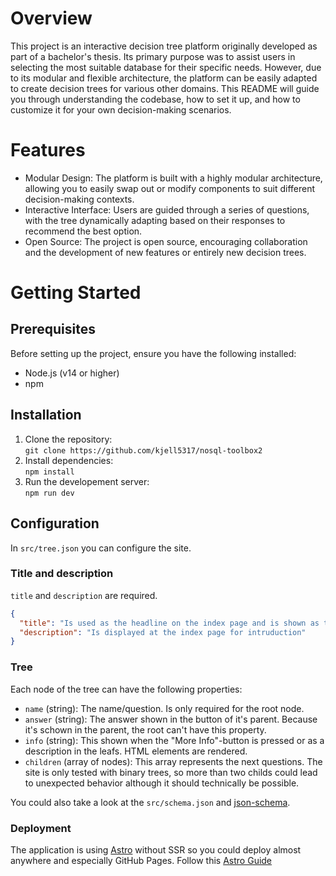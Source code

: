# Overview
This project is an interactive decision tree platform originally developed as part of a bachelor's thesis. Its primary purpose was to assist users in selecting the most suitable database for their specific needs. However, due to its modular and flexible architecture, the platform can be easily adapted to create decision trees for various other domains. This README will guide you through understanding the codebase, how to set it up, and how to customize it for your own decision-making scenarios.

# Features
* Modular Design: The platform is built with a highly modular architecture, allowing you to easily swap out or modify components to suit different decision-making contexts.
* Interactive Interface: Users are guided through a series of questions, with the tree dynamically adapting based on their responses to recommend the best option.
* Open Source: The project is open source, encouraging collaboration and the development of new features or entirely new decision trees.

# Getting Started
## Prerequisites
Before setting up the project, ensure you have the following installed:
* Node.js (v14 or higher)
* npm

## Installation
1. Clone the repository:  
   `git clone https://github.com/kjell5317/nosql-toolbox2`
2. Install dependencies:  
   `npm install`
3. Run the developement server:  
   `npm run dev`

## Configuration
In `src/tree.json` you can configure the site.

### Title and description
`title` and `description` are required.
```json
{
  "title": "Is used as the headline on the index page and is shown as the HTML title",
  "description": "Is displayed at the index page for intruduction"
}
```
### Tree
Each node of the tree can have the following properties:
* `name` (string): The name/question. Is only required for the root node.
* `answer` (string): The answer shown in the button of it's parent. Because it's schown in the parent, the root can't have this property.
* `info` (string): This shown when the "More Info"-button is pressed or as a description in the leafs. HTML elements are rendered.
* `children` (array of nodes): This array represents the next questions. The site is only tested with binary trees, so more than two childs could lead to unexpected behavior although it should technically be possible.

You could also take a look at the `src/schema.json` and [json-schema](https://json-schema.org/docs).

### Deployment
The application is using [Astro](https://astro.build) without SSR so you could deploy almost anywhere and especially GitHub Pages.
Follow this [Astro Guide](https://docs.astro.build/en/guides/deploy/)
